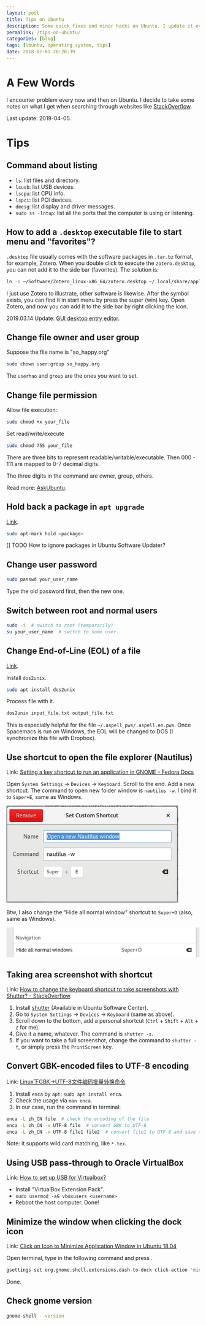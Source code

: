 ```yaml
---
layout: post
title: Tips on Ubuntu
description: Some quick fixes and minor hacks on Ubuntu. I update it every now and then.
permalink: /tips-on-ubuntu/
categories: [blog]
tags: [Ubuntu, operating system, tips]
date: 2018-07-01 20:20:39 
---
```


# A Few Words

I encounter problem every now and then on Ubuntu. I decide to take some notes on what I get when searching through websites like [StackOverflow](https://stackoverflow.com).

Last update: 2019-04-05.

# Tips

## Command about listing

-   `ls`: list files and directory.
-   `lsusb`: list USB devices.
-   `lscpu`: list CPU info.
-   `lspci`: list PCI devices.
-   `dmesg`: list display and driver messages.
-   `sudo ss -lntup`: list all the ports that the computer is using or listening.

## How to add a `.desktop` executable file to start menu and "favorites"?

`.desktop` file usually comes with the software packages in `.tar.bz` format, for example, Zotero. When you double click to execute the `zotero.desktop`, you can not add it to the side bar (favorites). The solution is:

```sh
ln -s ~/Software/Zotero_linux-x86_64/zotero.desktop ~/.local/share/applications
```

I just use Zotero to illustrate, other software is likewise. After the symbol exists, you can find it in start menu by press the super (win) key. Open Zotero, and now you can add it to the side bar by right clicking the icon.

2019.03.14 Update: [GUI desktop entry editor](https://askubuntu.com/questions/854373/how-to-create-a-desktop-shortcut/854398).

## Change file owner and user group

Suppose the file name is "so\_happy.org"

```sh
sudo chown user:group so_happy.org
```

The `userhao` and `group` are the ones you want to set.

## Change file permission

Allow file execution:

```sh
sudo chmod +x your_file
```

Set read/write/execute

```sh
sudo chmod 755 your_file
```

There are three bits to represent readable/writable/executable. Then 000 - 111 are mapped to 0-7 decimal digits.

The three digits in the command are owner, group, others.

Read more: [AskUbuntu](https://askubuntu.com/q/932713).

## Hold back a package in `apt upgrade`

[Link](https://askubuntu.com/questions/99774/exclude-packages-from-apt-get-upgrade).

```sh
sudo apt-mark hold <package>
```

[] TODO How to ignore packages in Ubuntu Software Updater?

## Change user password

```sh
sudo passwd your_user_name
```

Type the old password first, then the new one.

## Switch between root and normal users

```sh
sudo -i  # switch to root (temporarily)
su your_user_name  # switch to some user.
```

## Change End-of-Line (EOL) of a file

[Link](https://askubuntu.com/questions/803162/how-to-change-windows-line-ending-to-unix-version).

Install `dos2unix`.

```sh
sudo apt install dos2unix
```

Process file with it.

```sh
dos2unix input_file.txt output_file.txt
```

This is especially helpful for the file `~/.aspell_pws/.aspell.en.pws`. Once Spacemacs is run on Windows, the EOL will be changed to DOS (I synchronize this file with Dropbox).

## Use shortcut to open the file explorer (Nautilus)

Link: [Setting a key shortcut to run an application in GNOME - Fedora Docs](https://docs.fedoraproject.org/en-US/quick-docs/proc_setting-key-shortcut/)

Open `System Settings` -> `Devices` -> `Keyboard`. Scroll to the end. Add a new shortcut. The command to open new folder window is `nautilus -w`. I bind it to `Super+E`, same as Windows.

![img](../assets/post-img/tips-on-ubuntu/add-shortcut.png "Change shortcut")

Btw, I also change the "Hide all normal window" shortcut to `Super+D` (also, same as Windows).

![img](../assets/post-img/tips-on-ubuntu/show-desktop-shortcut.png "Change shortcut")

## Taking area screenshot with shortcut

Link: [How to change the keyboard shortcut to take screenshots with Shutter? - StackOverflow](https://askubuntu.com/questions/456985/how-to-change-the-keyboard-shortcut-to-take-screenshots-with-shutter).

1.  Install [shutter](http://shutter-project.org/downloads/) (Available in Ubuntu Software Center).
2.  Go to `System Settings` -> `Devices` -> `Keyboard` (same as above).
3.  Scroll down to the bottom, add a personal shortcut (`Ctrl` + `Shift` + `Alt` + `Z` for me).
4.  Give it a name, whatever. The command is `shutter -s`.
5.  If you want to take a full screenshot, change the command to `shutter -f`, or simply press the `PrintScreen` key.

## Convert GBK-encoded files to UTF-8 encoding

Link: [Linux下GBK->UTF-8文件编码批量转换命令](https://blog.csdn.net/a280606790/article/details/8504133).

1.  Install `enca` by `apt`: `sudo apt install enca`.
2.  Check the usage via `man enca`.
3.  In our case, run the command in terminal:

```sh
enca -L zh_CN file  # check the encoding of the file
enca -L zh_CN -x UTF-8 file  # convert GBK to UTF-8
enca -L zh_CN -x UTF-8 file1 file2  # convert file1 to UTF-8 and save to file2
```

Note: it supports wild card matching, like `*.tex`.

## Using USB pass-through to Oracle VirtualBox

Link: [How to set up USB for Virtualbox?](https://askubuntu.com/questions/25596/how-to-set-up-usb-for-virtualbox)

-   Install "VirtualBox Extension Pack".
-   `sudo usermod -aG vboxusers <username>`
-   Reboot the host computer. Done!

## Minimize the window when clicking the dock icon

Link: [Click on Icon to Minimize Application Window in Ubuntu 18.04](http://tipsonubuntu.com/2018/04/15/click-icon-minimize-application-window-ubuntu-18-04/)

Open terminal, type in the following command and press <Enter>.

```sh
gsettings set org.gnome.shell.extensions.dash-to-dock click-action 'minimize'
```

Done.

## Check gnome version

```sh
gnome-shell --version
```
